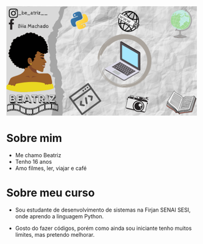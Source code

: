 <img src ="redimi.png" width ="500">

# Sobre mim

- Me chamo Beatriz
- Tenho 16 anos
- Amo filmes, ler, viajar e café
 


# Sobre meu curso
- Sou estudante de desenvolvimento de sistemas na Firjan SENAI SESI, onde aprendo a linguagem Python.

- Gosto do fazer códigos, porém como ainda sou iniciante tenho muitos limites, mas pretendo melhorar.